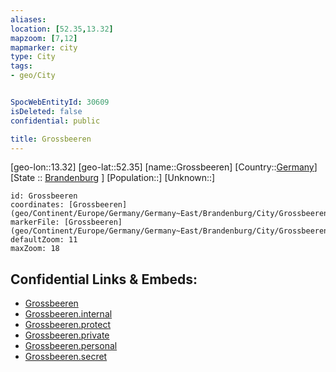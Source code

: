 ```yaml
---
aliases: 
location: [52.35,13.32]
mapzoom: [7,12] 
mapmarker: city 
type: City
tags:
- geo/City


SpocWebEntityId: 30609
isDeleted: false
confidential: public

title: Grossbeeren
---
```

[geo-lon::13.32]
[geo-lat::52.35]
[name::Grossbeeren]
[Country::[Germany](geo/Continent/Europe/Germany.md)]
[State :: [Brandenburg](geo/Continent/Europe/Germany/Germany~East/Brandenburg.md) ]
[Population::]
[Unknown::]


```leaflet
id: Grossbeeren
coordinates: [Grossbeeren](geo/Continent/Europe/Germany/Germany~East/Brandenburg/City/Grossbeeren.md)
markerFile: [Grossbeeren](geo/Continent/Europe/Germany/Germany~East/Brandenburg/City/Grossbeeren.md)
defaultZoom: 11 
maxZoom: 18
```


## Confidential Links & Embeds: 
- [Grossbeeren](../../../../../../../../_public/geo/Continent/Europe/Germany/Germany~East/Brandenburg/City/Grossbeeren.md) 
- [Grossbeeren.internal](../../../../../../../../_internal/geo/Continent/Europe/Germany/Germany~East/Brandenburg/City/Grossbeeren.internal.md) 
- [Grossbeeren.protect](../../../../../../../../_protect/geo/Continent/Europe/Germany/Germany~East/Brandenburg/City/Grossbeeren.protect.md) 
- [Grossbeeren.private](../../../../../../../../_private/geo/Continent/Europe/Germany/Germany~East/Brandenburg/City/Grossbeeren.private.md) 
- [Grossbeeren.personal](../../../../../../../../_personal/geo/Continent/Europe/Germany/Germany~East/Brandenburg/City/Grossbeeren.personal.md) 
- [Grossbeeren.secret](../../../../../../../../_secret/geo/Continent/Europe/Germany/Germany~East/Brandenburg/City/Grossbeeren.secret.md) 
